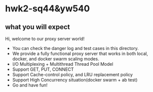 # hwk2-sq44&yw540



## what you will expect
Hi, welcome to our proxy server world!
- You can check the danger log and test cases in this directory.
- We provide a fully functional proxy server that works in both local, docker, and docker swarm scaling modes.
- I/O Multiplexing + Multithread Thread Pool Model
- Support GET, PUT, CONNECT
- Support Cache-control policy, and LRU replacement policy
- Support High Concurrency situation(docker swarm + ab test)
- Go and have fun!
